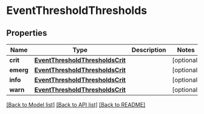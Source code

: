 # EventThresholdThresholds

## Properties
Name | Type | Description | Notes
------------ | ------------- | ------------- | -------------
**crit** | [**EventThresholdThresholdsCrit**](EventThresholdThresholdsCrit.md) |  | [optional] 
**emerg** | [**EventThresholdThresholdsCrit**](EventThresholdThresholdsCrit.md) |  | [optional] 
**info** | [**EventThresholdThresholdsCrit**](EventThresholdThresholdsCrit.md) |  | [optional] 
**warn** | [**EventThresholdThresholdsCrit**](EventThresholdThresholdsCrit.md) |  | [optional] 

[[Back to Model list]](../README.md#documentation-for-models) [[Back to API list]](../README.md#documentation-for-api-endpoints) [[Back to README]](../README.md)


